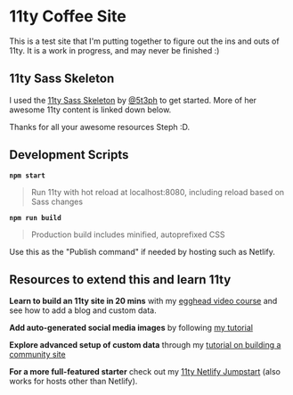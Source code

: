 # 11ty Coffee Site

This is a test site that I'm putting together to figure out the ins and outs of 11ty. It is a work in progress, and may never be finished :)

## 11ty Sass Skeleton

I used the [11ty Sass Skeleton](https://github.com/5t3ph/11ty-sass-skeleton) by [@5t3ph](https://twitter.com/5t3ph) to get started. More of her awesome 11ty content is linked down below.

Thanks for all your awesome resources Steph :D.

## Development Scripts

**`npm start`**

> Run 11ty with hot reload at localhost:8080, including reload based on Sass changes

**`npm run build`**

> Production build includes minified, autoprefixed CSS

Use this as the "Publish command" if needed by hosting such as Netlify.

## Resources to extend this and learn 11ty

**Learn to build an 11ty site in 20 mins** with my [egghead video course](https://5t3ph.dev/learn-11ty) and see how to add a blog and custom data.

**Add auto-generated social media images** by following [my tutorial](https://dev.to/5t3ph/automated-social-sharing-images-with-puppeteer-11ty-and-netlify-22ln)

**Explore advanced setup of custom data** through my [tutorial on building a community site](https://css-tricks.com/a-community-driven-site-with-eleventy-building-the-site/)

**For a more full-featured starter** check out my [11ty Netlify Jumpstart](https://11ty-netlify-jumpstart.netlify.app/) (also works for hosts other than Netlify).
